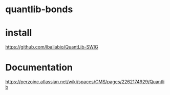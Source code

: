 # quantlib-bonds

# install
https://github.com/lballabio/QuantLib-SWIG

# Documentation
https://perzoinc.atlassian.net/wiki/spaces/CMS/pages/2262174929/Quantlib